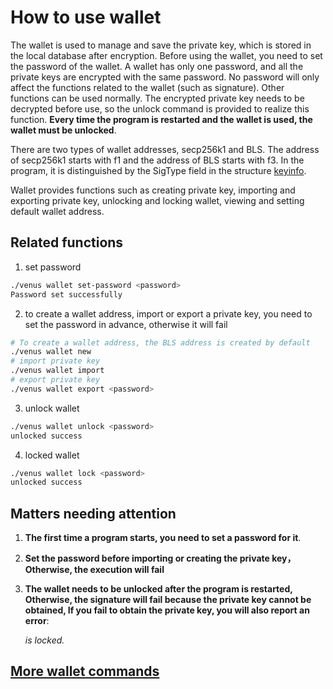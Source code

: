 # How to use wallet

The wallet is used to manage and save the private key, which is stored in the local database after encryption.
Before using the wallet, you need to set the password of the wallet. A wallet has only one password, and all the private keys are encrypted with the same password.
No password will only affect the functions related to the wallet (such as signature). Other functions can be used normally.
The encrypted private key needs to be decrypted before use, so the unlock command is provided to realize this function. **Every time the program is restarted and the wallet is used, the wallet must be unlocked**.

There are two types of wallet addresses, secp256k1 and BLS. The address of secp256k1 starts with f1 and the address of BLS starts with f3.
In the program, it is distinguished by the SigType field in the structure [keyinfo](https://github.com/filecoin-project/venus/blob/master/pkg/crypto/keyinfo.go#L22).

Wallet provides functions such as creating private key, importing and exporting private key, unlocking and locking wallet, viewing and setting default wallet address.

## Related functions

1. set password

```sh
./venus wallet set-password <password>
Password set successfully
```

2. to create a wallet address, import or export a private key, you need to set the password in advance, otherwise it will fail

```sh
# To create a wallet address, the BLS address is created by default
./venus wallet new
# import private key
./venus wallet import
# export private key
./venus wallet export <password>
```

3. unlock wallet

```sh
./venus wallet unlock <password>
unlocked success
```

4. locked wallet

```sh
./venus wallet lock <password>
unlocked success
```

## Matters needing attention

1. **The first time a program starts, you need to set a password for it**.

2. **Set the password before importing or creating the private key，Otherwise, the execution will fail**

3. **The wallet needs to be unlocked after the program is restarted, Otherwise, the signature will fail because the private key cannot be obtained, 
If you fail to obtain the private key, you will also report an error**: <address> is locked.

## [More wallet commands](Commands)
